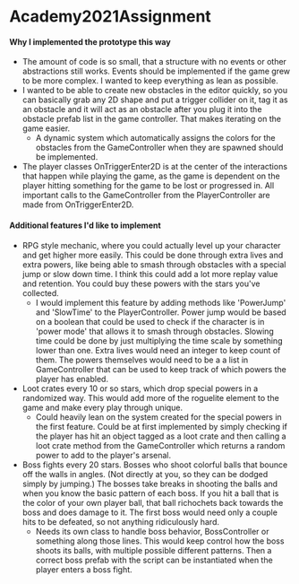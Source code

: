 # Academy2021Assignment

#### Why I implemented the prototype this way
* The amount of code is so small, that a structure with no events or other abstractions still works. Events should be implemented if the game grew to be more complex. I wanted to keep everything as lean as possible.
* I wanted to be able to create new obstacles in the editor quickly, so you can basically grab any 2D shape and put a trigger collider on it, tag it as an obstacle and it will act as an obstacle after you plug it into the obstacle prefab list in the game controller. That makes iterating on the game easier.
    * A dynamic system which automatically assigns the colors for the obstacles from the GameController when they are spawned should be implemented.
* The player classes OnTriggerEnter2D is at the center of the interactions that happen while playing the game, as the game is dependent on the player hitting something for the game to be lost or progressed in. All important calls to the GameController from the PlayerController are made from OnTriggerEnter2D.

#### Additional features I'd like to implement
* RPG style mechanic, where you could actually level up your character and get higher more easily. This could be done through extra lives and extra powers, like being able to smash through obstacles with a special jump or slow down time. I think this could add a lot more replay value and retention. You could buy these powers with the stars you've collected.
    * I would implement this feature by adding methods like 'PowerJump' and 'SlowTime' to the PlayerController. Power jump would be based on a boolean that could be used to check if the character is in 'power mode' that allows it to smash through obstacles. Slowing time could be done by just multiplying the time scale by something lower than one. Extra lives would need an integer to keep count of them. The powers themselves would need to be a a list in GameController that can be used to keep track of which powers the player has enabled.
* Loot crates every 10 or so stars, which drop special powers in a randomized way. This would add more of the roguelite element to the game and make every play through unique.
    * Could heavily lean on the system created for the special powers in the first feature. Could be at first implemented by simply checking if the player has hit an object tagged as a loot crate and then calling a loot crate method from the GameController which returns a random power to add to the player's arsenal.
* Boss fights every 20 stars. Bosses who shoot colorful balls that bounce off the walls in angles. (Not directly at you, so they can be dodged simply by jumping.) The bosses take breaks in shooting the balls and when you know the basic pattern of each boss. If you hit a ball that is the color of your own player ball, that ball richochets back towards the boss and does damage to it. The first boss would need only a couple hits to be defeated, so not anything ridiculously hard.
    * Needs its own class to handle boss behavior, BossController or something along those lines. This would keep control how the boss shoots its balls, with multiple possible different patterns. Then a correct boss prefab with the script can be instantiated when the player enters a boss fight.